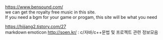 https://www.bensound.com/   
we can get the royalty free music in this site.    
If you need a bgm for your game or progam, this site will be what you need  

https://hijjang2.tistory.com/27    
markdown emoticon 
http://soen.kr/ : c/자바/c++문법 및 프로젝트 관련 정보모음 
